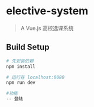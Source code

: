 # elective-system

> A Vue.js 高校选课系统

## Build Setup

``` bash
# 先安装依赖
npm install

# 运行在 localhost:8080
npm run dev

#功能
-- 登陆



